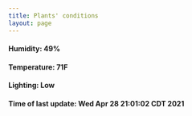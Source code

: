 ```yaml
---
title: Plants' conditions
layout: page
---
```



#### Humidity: 49%
#### Temperature: 71F
#### Lighting: Low
#### Time of last update: Wed Apr 28 21:01:02 CDT 2021
